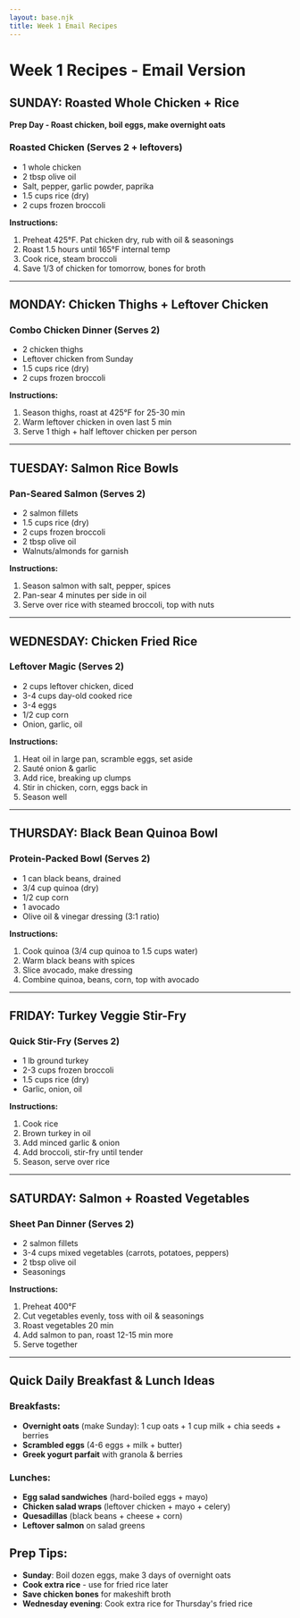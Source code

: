 ```yaml
---
layout: base.njk
title: Week 1 Email Recipes
---
```


# Week 1 Recipes - Email Version

## SUNDAY: Roasted Whole Chicken + Rice
**Prep Day - Roast chicken, boil eggs, make overnight oats**

### Roasted Chicken (Serves 2 + leftovers)
- 1 whole chicken
- 2 tbsp olive oil
- Salt, pepper, garlic powder, paprika
- 1.5 cups rice (dry) 
- 2 cups frozen broccoli

**Instructions:**
1. Preheat 425°F. Pat chicken dry, rub with oil & seasonings
2. Roast 1.5 hours until 165°F internal temp
3. Cook rice, steam broccoli
4. Save 1/3 of chicken for tomorrow, bones for broth

---

## MONDAY: Chicken Thighs + Leftover Chicken
### Combo Chicken Dinner (Serves 2)
- 2 chicken thighs
- Leftover chicken from Sunday
- 1.5 cups rice (dry)
- 2 cups frozen broccoli

**Instructions:**
1. Season thighs, roast at 425°F for 25-30 min
2. Warm leftover chicken in oven last 5 min
3. Serve 1 thigh + half leftover chicken per person

---

## TUESDAY: Salmon Rice Bowls
### Pan-Seared Salmon (Serves 2)
- 2 salmon fillets
- 1.5 cups rice (dry)
- 2 cups frozen broccoli
- 2 tbsp olive oil
- Walnuts/almonds for garnish

**Instructions:**
1. Season salmon with salt, pepper, spices
2. Pan-sear 4 minutes per side in oil
3. Serve over rice with steamed broccoli, top with nuts

---

## WEDNESDAY: Chicken Fried Rice
### Leftover Magic (Serves 2)
- 2 cups leftover chicken, diced
- 3-4 cups day-old cooked rice
- 3-4 eggs
- 1/2 cup corn
- Onion, garlic, oil

**Instructions:**
1. Heat oil in large pan, scramble eggs, set aside
2. Sauté onion & garlic
3. Add rice, breaking up clumps
4. Stir in chicken, corn, eggs back in
5. Season well

---

## THURSDAY: Black Bean Quinoa Bowl
### Protein-Packed Bowl (Serves 2)
- 1 can black beans, drained
- 3/4 cup quinoa (dry)
- 1/2 cup corn
- 1 avocado
- Olive oil & vinegar dressing (3:1 ratio)

**Instructions:**
1. Cook quinoa (3/4 cup quinoa to 1.5 cups water)
2. Warm black beans with spices
3. Slice avocado, make dressing
4. Combine quinoa, beans, corn, top with avocado

---

## FRIDAY: Turkey Veggie Stir-Fry
### Quick Stir-Fry (Serves 2)
- 1 lb ground turkey
- 2-3 cups frozen broccoli
- 1.5 cups rice (dry)
- Garlic, onion, oil

**Instructions:**
1. Cook rice
2. Brown turkey in oil
3. Add minced garlic & onion
4. Add broccoli, stir-fry until tender
5. Season, serve over rice

---

## SATURDAY: Salmon + Roasted Vegetables
### Sheet Pan Dinner (Serves 2)
- 2 salmon fillets
- 3-4 cups mixed vegetables (carrots, potatoes, peppers)
- 2 tbsp olive oil
- Seasonings

**Instructions:**
1. Preheat 400°F
2. Cut vegetables evenly, toss with oil & seasonings
3. Roast vegetables 20 min
4. Add salmon to pan, roast 12-15 min more
5. Serve together

---

## Quick Daily Breakfast & Lunch Ideas

### Breakfasts:
- **Overnight oats** (make Sunday): 1 cup oats + 1 cup milk + chia seeds + berries
- **Scrambled eggs** (4-6 eggs + milk + butter)
- **Greek yogurt parfait** with granola & berries

### Lunches:
- **Egg salad sandwiches** (hard-boiled eggs + mayo)
- **Chicken salad wraps** (leftover chicken + mayo + celery)
- **Quesadillas** (black beans + cheese + corn)
- **Leftover salmon** on salad greens

## Prep Tips:
- **Sunday**: Boil dozen eggs, make 3 days of overnight oats
- **Cook extra rice** - use for fried rice later
- **Save chicken bones** for makeshift broth
- **Wednesday evening**: Cook extra rice for Thursday's fried rice